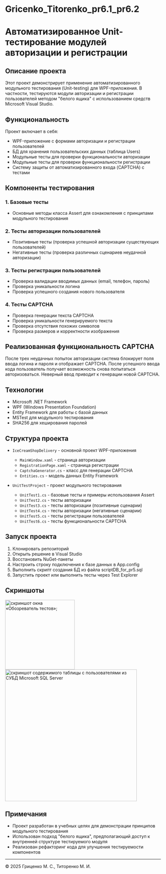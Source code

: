 # Gricenko_Titorenko_pr6.1_pr6.2
# Автоматизированное Unit-тестирование модулей авторизации и регистрации

## Описание проекта

Этот проект демонстрирует применение автоматизированного модульного тестирования (Unit-testing) для WPF-приложения. В частности, тестируются модули авторизации и регистрации пользователей методом "белого ящика" с использованием средств Microsoft Visual Studio.

## Функциональность

Проект включает в себя:
- WPF-приложение с формами авторизации и регистрации пользователей
- БД для хранения пользовательских данных (таблица Users)
- Модульные тесты для проверки функциональности авторизации
- Модульные тесты для проверки функциональности регистрации
- Систему защиты от автоматизированного входа (CAPTCHA) с тестами

## Компоненты тестирования

### 1. Базовые тесты
- Основные методы класса Assert для ознакомления с принципами модульного тестирования

### 2. Тесты авторизации пользователей
- Позитивные тесты (проверка успешной авторизации существующих пользователей)
- Негативные тесты (проверка различных сценариев неудачной авторизации)

### 3. Тесты регистрации пользователей
- Проверка валидации вводимых данных (email, телефон, пароль)
- Проверка уникальности логина
- Проверка успешного создания нового пользователя

### 4. Тесты CAPTCHA
- Проверка генерации текста CAPTCHA
- Проверка уникальности генерируемого текста
- Проверка отсутствия похожих символов
- Проверка размеров и корректности изображения

## Реализованная функциональность CAPTCHA

После трех неудачных попыток авторизации система блокирует поля ввода логина и пароля и отображает CAPTCHA. После успешного ввода кода пользователь получает возможность снова попытаться авторизоваться. Неверный ввод приводит к генерации новой CAPTCHA.

## Технологии

- Microsoft .NET Framework
- WPF (Windows Presentation Foundation)
- Entity Framework для работы с базой данных
- MSTest для модульного тестирования
- SHA256 для хеширования паролей

## Структура проекта

- `IceCreamShopDelivery` - основной проект WPF-приложения
  - `MainWindow.xaml` - страница авторизации
  - `RegistrationPage.xaml` - страница регистрации
  - `CaptchaGenerator.cs` - класс для генерации CAPTCHA
  - `Entities.cs` - модель данных Entity Framework

- `UnitTestProject` - проект модульного тестирования
  - `UnitTest1.cs` - базовые тесты и примеры использования Assert
  - `UnitTest2.cs` - тесты авторизации
  - `UnitTest3.cs` - тесты авторизации (позитивные сценарии)
  - `UnitTest4.cs` - тесты авторизации (негативные сценарии)
  - `UnitTest5.cs` - тесты регистрации пользователей
  - `UnitTest6.cs` - тесты функциональности CAPTCHA

## Запуск проекта

1. Клонировать репозиторий
2. Открыть решение в Visual Studio
3. Восстановить NuGet-пакеты
4. Настроить строку подключения к базе данных в App.config
5. Выполнить скрипт создания БД из файла scriptDB_for_pr5.sql
6. Запустить проект или выполнить тесты через Test Explorer

## Скриншоты

<img width="225" alt="скриншот окна «Обозреватель тестов»;" src="https://github.com/user-attachments/assets/835f042d-254e-4135-832a-be41355210f8" />
<img width="426" alt="скриншот содержимого таблицы с пользователями из СУБД Microsoft SQL Server" src="https://github.com/user-attachments/assets/8ca417e5-04a4-48d6-bdde-17f43c98d736" />


## Примечания

- Проект разработан в учебных целях для демонстрации принципов модульного тестирования
- Использован подход "белого ящика", предполагающий доступ к внутренней структуре тестируемого модуля
- Реализован рефакторинг кода для улучшения тестируемости компонентов

---

© 2025 Гриценко М. С., Титоренко М. И.
